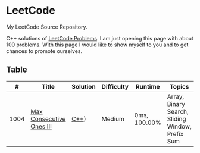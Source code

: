 # LeetCode
My LeetCode Source Repository.

C++ solutions of [LeetCode Problems](https://leetcode.com/problemset/algorithms/). I am just opening this page with about 100 problems. With this page I would like to show myself to you and to get chances to promote ourselves.

## Table
|  #  |      Title      |     Solution    |    Difficulty   | Runtime  |        Topics            |
|-----|---------------- | --------------- | --------------- | -----|-------------------------- |
|1004 |[Max Consecutive Ones III](https://leetcode.com/problems/max-consecutive-ones-iii/)|[C++](https://github.com/copskim/LeetCode/blob/main/GitHubCPPS/1004MaxConsecutiveOnesIII.cpp))|Medium|0ms, 100.00%|Array, Binary Search, Sliding Window, Prefix Sum|
